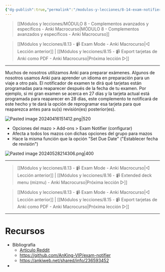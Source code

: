 ```yaml
---
{"dg-publish":true,"permalink":"/modulos-y-lecciones/8-14-exam-notifier-anki-macrocurso/","noteIcon":"","updated":"2024-05-28T21:43:11.197+02:00"}
---
```



> [[Módulos y lecciones/MÓDULO 8 - Complementos avanzados y específicos - Anki Macrocurso\|MÓDULO 8 - Complementos avanzados y específicos - Anki Macrocurso]]

> [[Módulos y lecciones/8.13 - 📹 Exam Mode - Anki Macrocurso\|◁ Lección anterior]] | [[Módulos y lecciones/8.15 - 📹 Export tarjetas de Anki como PDF - Anki Macrocurso\|Próxima lección ▷]]

---

Muchos de nosotros utilizamos Anki para preparar exámenes. Algunos de nosotros usamos Anki para aprender un idioma en preparación para un viaje a otro país. El notificador de examen te dirá qué tarjetas están programadas para reaparecer después de la fecha de tu examen. Por ejemplo, si mi gran examen se acerca en 27 días y la tarjeta actual está programada para reaparecer en 28 días, este complemento te notificará de este hecho y te dará la opción de reprogramar esa tarjeta para que reaparezca antes para su(s) revisión(es) posterior(es).

![Pasted image 20240416151412.png|520](/img/user/ANEXOS/Pasted%20image%2020240416151412.png)

- Opciones del mazo > Add-ons > Exam Notifier (configurar)
- Afecta a todos los mazos con dichas opciones del grupo para mazos
- Hace la misma función que la opción "Set Due Date" ("Establecer fecha de revisión")

![Pasted image 20240528214306.png|400](/img/user/M%C3%B3dulos%20y%20lecciones/ANEXOS/Pasted%20image%2020240528214306.png)

---

> [[Módulos y lecciones/8.13 - 📹 Exam Mode - Anki Macrocurso\|◁ Lección anterior]] | [[Módulos y lecciones/8.16 - 📹 Extended deck menu (mizmu) - Anki Macrocurso\|Próxima lección ▷]]

> [[Módulos y lecciones/8.13 - 📹 Exam Mode - Anki Macrocurso\|◁ Lección anterior]] | [[Módulos y lecciones/8.15 - 📹 Export tarjetas de Anki como PDF - Anki Macrocurso\|Próxima lección ▷]]

---

# Recursos
- Bibliografía
	- [Artículo Reddit](https://www.reddit.com/r/Anki/comments/10g7k9u/exam_notifier_addon_see_when_a_card_will_be/)
	- https://github.com/AnKing-VIP/exam-notifier
	- https://ankiweb.net/shared/info/236593452
- 